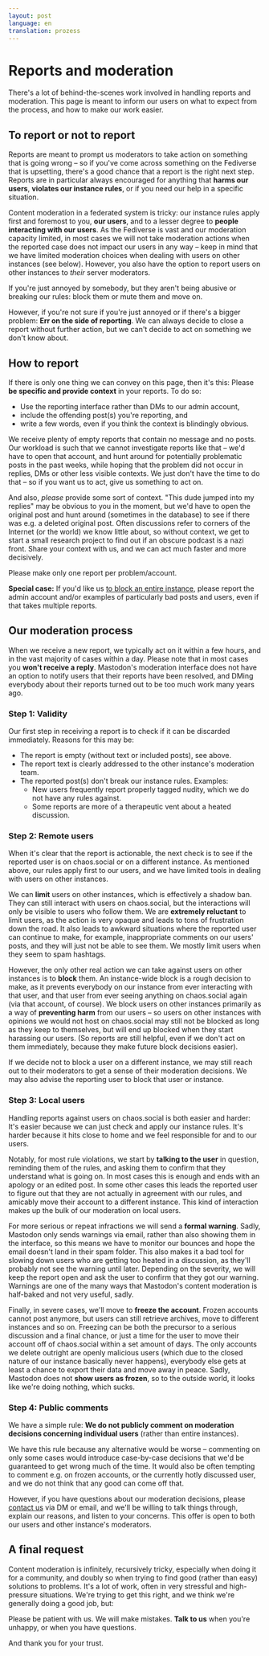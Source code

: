 ```yaml
---
layout: post
language: en
translation: prozess
---
```


# Reports and moderation

There's a lot of behind-the-scenes work involved in handling reports and moderation. This page is meant to inform our
users on what to expect from the process, and how to make our work easier.

## To report or not to report

Reports are meant to prompt us moderators to take action on something that is going wrong – so if you've come across
something on the Fediverse that is upsetting, there's a good chance that a report is the right next step. Reports are in
particular always encouraged for anything that **harms our users**, **violates our instance rules**, or if you need our
help in a specific situation.

Content moderation in a federated system is tricky: our instance rules apply first and foremost to you, **our users**,
and to a lesser degree to **people interacting with our users**. As the Fediverse is vast and our moderation
capacity limited, in most cases we will not take moderation actions when the reported case does not impact our users in
any way – keep in mind that we have limited moderation choices when dealing with users on other instances (see below).
However, you also have the option to report users on other instances to *their* server moderators.

If you're just annoyed by somebody, but they aren't being abusive or breaking our rules: block them or mute them and
move on.

However, if you're not sure if you're just annoyed or if there's a bigger problem: **Err on the side of reporting**. We
can always decide to close a report without further action, but we can't decide to act on something we don't know about.

## How to report

If there is only one thing we can convey on this page, then it's this: Please **be specific and provide context** in
your reports. To do so:

- Use the reporting interface rather than DMs to our admin account,
- include the offending post(s) you're reporting, and
- write a few words, even if you think the context is blindingly obvious.

We receive plenty of empty reports that contain no message and no posts. Our workload is such that we cannot investigate
reports like that – we'd have to open that account, and hunt around for potentially problematic posts in the past weeks,
while hoping that the problem did not occur in replies, DMs or other less visible contexts. We just don't have the
  time to do that – so if you want us to act, give us something to act on.

And also, *please* provide some sort of context. "This dude jumped into my replies" may be obvious to you in the moment,
but we'd have to open the original post and hunt around (sometimes in the database) to see if there was e.g. a deleted
original post. Often discussions refer to corners of the Internet (or the world) we know little about, so without
context, we get to start a small research project to find out if an obscure podcast is a nazi front. Share your context
with us, and we can act much faster and more decisively.

Please make only one report per problem/account.

**Special case:** If you'd like us [to block an entire instance](/federation), please report the admin account and/or
examples of particularly bad posts and users, even if that takes multiple reports.

## Our moderation process

When we receive a new report, we typically act on it within a few hours, and in the vast majority of cases within a day.
Please note that in most cases you **won't receive a reply**. Mastodon's moderation interface does not have an option to
notify users that their reports have been resolved, and DMing everybody about their reports turned out to be too much
work many years ago.

### Step 1: Validity

Our first step in receiving a report is to check if it can be discarded immediately. Reasons for this may be:

- The report is empty (without text or included posts), see above.
- The report text is clearly addressed to the other instance's moderation team.
- The reported post(s) don't break our instance rules. Examples:
   - New users frequently report properly tagged nudity, which we do not have any rules against.
   - Some reports are more of a therapeutic vent about a heated discussion.

### Step 2: Remote users

When it's clear that the report is actionable, the next check is to see if the reported user is on chaos.social or on a
different instance. As mentioned above, our rules apply first to our users, and we have limited tools in dealing with
users on other instances. 

We can **limit** users on other instances, which is effectively a shadow ban. They can still interact with users on
chaos.social, but the interactions will only be visible to users who follow them. We are **extremely reluctant** to
limit users, as the action is very opaque and leads to tons of frustration down the road. It also leads to awkward
situations where the reported user can continue to make, for example, inappropriate comments on our users' posts, and
they will just not be able to see them. We mostly limit users when they seem to spam hashtags.

However, the only other real action we can take against users on other instances is to **block** them. An instance-wide
block is a rough decision to make, as it prevents everybody on our instance from ever interacting with that user, and
that user from ever seeing anything on chaos.social again (via that account, of course). We block users on other
instances primarily as a way of **preventing harm** from our users – so users on other instances with opinions we would
not host on chaos.social may still not be blocked as long as they keep to themselves, but will end up blocked when they
start harassing our users. (So reports are still helpful, even if we don't act on them immediately, because they make
future block decisions easier).

If we decide not to block a user on a different instance, we may still reach out to their moderators to get a sense of
their moderation decisions. We may also advise the reporting user to block that user or instance.

### Step 3: Local users

Handling reports against users on chaos.social is both easier and harder: It's easier because we can just check and
apply our instance rules. It's harder because it hits close to home and we feel responsible for and to our users.

Notably, for most rule violations, we start by **talking to the user** in question, reminding them of the rules, and
asking them to confirm that they understand what is going on. In most cases this is enough and ends with an apology or
an edited post. In some other cases this leads the reported user to figure out that they are not actually in agreement
with our rules, and amicably move their account to a different instance. This kind of interaction makes up the bulk of
our moderation on local users.

For more serious or repeat infractions we will send a **formal warning**. Sadly, Mastodon only sends warnings via email,
rather than also showing them in the interface, so this means we have to monitor our bounces and hope the email doesn't
land in their spam folder. This also makes it a bad tool for slowing down users who are getting too heated in a
discussion, as they'll probably not see the warning until later. Depending on the severity, we will keep the report open
and ask the user to confirm that they got our warning. Warnings are one of the many ways that Mastodon's content
moderation is half-baked and not very useful, sadly.

Finally, in severe cases, we'll move to **freeze the account**. Frozen accounts cannot post anymore, but users can still
retrieve archives, move to different instances and so on. Freezing can be both the precursor to a serious discussion and
a final chance, or just a time for the user to move their account off of chaos.social within a set amount of days. The
only accounts we delete outright are openly malicious users (which due to the closed nature of our instance basically
never happens), everybody else gets at least a chance to export their data and move away in peace. Sadly, Mastodon does
not **show users as frozen**, so to the outside world, it looks like we're doing nothing, which sucks.

### Step 4: Public comments

We have a simple rule: **We do not publicly comment on moderation decisions concerning individual users** (rather than
entire instances).

We have this rule because any alternative would be worse – commenting on only some cases would introduce case-by-case
decisions that we'd be guaranteed to get wrong much of the time. It would also be often tempting to comment e.g. on
frozen accounts, or the currently hotly discussed user, and we do not think that any good can come off that.

However, if you have questions about our moderation decisions, please [contact us](/contact) via DM or email, and we'll
be willing to talk things through, explain our reasons, and listen to your concerns. This offer is open to both our
users and other instance's moderators.

## A final request

Content moderation is infinitely, recursively tricky, especially when doing it for a community, and doubly so when
trying to find good (rather than easy) solutions to problems. It's a lot of work, often in very stressful and
high-pressure situations. We're trying to get this right, and we think we're generally doing a good job, but:

Please be patient with us. We will make mistakes. **Talk to us** when you're unhappy, or when you have questions.

And thank you for your trust.
